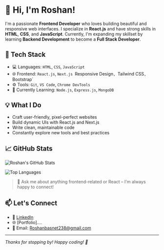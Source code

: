 
# 👋 Hi, I'm Roshan!

I'm a passionate **Frontend Developer** who loves building beautiful and responsive web interfaces. I specialize in **React.js** and have strong skills in **HTML**, **CSS**, and **JavaScript**. Currently, I'm expanding my skillset by learning **Backend Development** to become a **Full Stack Developer**.

## 🚀 Tech Stack

- 💻 Languages: `HTML`, `CSS`, `JavaScript`
- 🌐 Frontend: `React.js`, `Next.js `Responsive Design`, `Tailwind CSS`, `Bootstrap`
- ⚙️ Tools: `Git`, `VS Code`, `Chrome DevTools`
- 🔧 Currently Learning: `Node.js`, `Express.js`, `MongoDB`

## 💡 What I Do

- Craft user-friendly, pixel-perfect websites
- Build dynamic UIs with React.js and Next.js
- Write clean, maintainable code
- Constantly explore new tools and best practices

## 📈 GitHub Stats

![Roshan's GitHub Stats](https://github-readme-stats.vercel.app/api?username=your-username&show_icons=true&theme=tokyonight)

![Top Languages](https://github-readme-stats.vercel.app/api/top-langs/?username=your-username&layout=compact&theme=tokyonight)

> 💬 Ask me about anything frontend-related or React – I'm always happy to connect!

## 📫 Let's Connect

- 💼 [LinkedIn](https://www.linkedin.com/in/your-link/)
- 🌐 [Portfolio]....
- 📧 Email: Roshanbasnet238@gmail.com

---

_Thanks for stopping by! Happy coding! 🚀_
